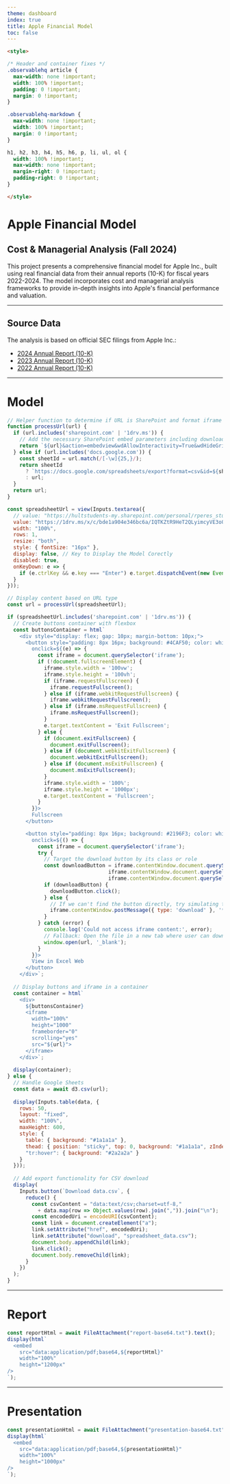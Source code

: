 ```yaml
---
theme: dashboard
index: true
title: Apple Financial Model
toc: false
---
```


```html
<style>

/* Header and container fixes */
.observablehq article {
  max-width: none !important;
  width: 100% !important;
  padding: 0 !important;
  margin: 0 !important;
}

.observablehq-markdown {
  max-width: none !important;
  width: 100% !important;
  margin: 0 !important;
}

h1, h2, h3, h4, h5, h6, p, li, ul, ol {
  width: 100% !important;
  max-width: none !important;
  margin-right: 0 !important;
  padding-right: 0 !important;
}

</style>
```

# Apple Financial Model
## Cost & Managerial Analysis (Fall 2024)

This project presents a comprehensive financial model for Apple Inc., built using real financial data from their annual reports (10-K) for fiscal years 2022-2024. The model incorporates cost and managerial analysis frameworks to provide in-depth insights into Apple's financial performance and valuation.

---

## Source Data
The analysis is based on official SEC filings from Apple Inc.:
- [2024 Annual Report (10-K)](https://investor.apple.com/sec-filings/sec-filings-details/default.aspx?FilingId=17933082)
- [2023 Annual Report (10-K)](https://investor.apple.com/sec-filings/sec-filings-details/default.aspx?FilingId=17028298)
- [2022 Annual Report (10-K)](https://investor.apple.com/sec-filings/sec-filings-details/default.aspx?FilingId=16157374)

<!-- ## Model Components
The financial model is structured into three main sections:

### 1. Summary
- Key financial metrics and performance indicators
- Historical trend analysis
- Comparative performance evaluation
- Executive summary of findings

### 2. Assumptions
- Revenue growth projections
- Cost structure analysis
- Operating margin forecasts
- Capital expenditure estimates
- Working capital requirements
- Terminal value calculations

### 3. Model
- Detailed financial statements (Income Statement, Balance Sheet, Cash Flow)
- DCF valuation analysis
- Cost allocation and variance analysis
- Sensitivity analysis and scenario modeling
- Key performance indicators (KPIs) -->

---

# Model

```js
// Helper function to determine if URL is SharePoint and format iframe URL if needed
function processUrl(url) {
  if (url.includes('sharepoint.com' | '1drv.ms')) {
    // Add the necessary SharePoint embed parameters including download button
    return `${url}&action=embedview&wdAllowInteractivity=True&wdHideGridlines=True&wdDownloadButton=True&wdInConfigurator=True&edesNext=false&resen=false`;
  } else if (url.includes('docs.google.com')) {
    const sheetId = url.match(/[-\w]{25,}/);
    return sheetId 
      ? `https://docs.google.com/spreadsheets/export?format=csv&id=${sheetId[0]}`
      : url;
  }
  return url;
}

const spreadsheetUrl = view(Inputs.textarea({
  // value: "https://hultstudents-my.sharepoint.com/personal/rperes_student_hult_edu/_layouts/15/Doc.aspx?sourcedoc={29ffabe6-324a-4303-aeba-c924a5aca801}",
  value: "https://1drv.ms/x/c/bde1a904e346bc6a/IQTKZtR9HeT2QLyimcyVE3o0ASeRkL1v1AUyejtCeJUeqOE?em=2",
  width: "100%",
  rows: 1,
  resize: "both",
  style: { fontSize: "16px" },
  display: false, // Key to Display the Model Corectly
  disabled: true,
  onKeyDown: e => {
    if (e.ctrlKey && e.key === "Enter") e.target.dispatchEvent(new Event("input"));
  }
}));
```

```js
// Display content based on URL type
const url = processUrl(spreadsheetUrl);

if (spreadsheetUrl.includes('sharepoint.com' | '1drv.ms')) {
  // Create buttons container with flexbox
  const buttonsContainer = html`
    <div style="display: flex; gap: 10px; margin-bottom: 10px;">
      <button style="padding: 8px 16px; background: #4CAF50; color: white; border: none; border-radius: 4px; cursor: pointer;"
        onclick=${(e) => {
          const iframe = document.querySelector('iframe');
          if (!document.fullscreenElement) {
            iframe.style.width = '100vw';
            iframe.style.height = '100vh';
            if (iframe.requestFullscreen) {
              iframe.requestFullscreen();
            } else if (iframe.webkitRequestFullscreen) {
              iframe.webkitRequestFullscreen();
            } else if (iframe.msRequestFullscreen) {
              iframe.msRequestFullscreen();
            }
            e.target.textContent = 'Exit Fullscreen';
          } else {
            if (document.exitFullscreen) {
              document.exitFullscreen();
            } else if (document.webkitExitFullscreen) {
              document.webkitExitFullscreen();
            } else if (document.msExitFullscreen) {
              document.msExitFullscreen();
            }
            iframe.style.width = '100%';
            iframe.style.height = '1000px';
            e.target.textContent = 'Fullscreen';
          }
        }}>
        Fullscreen
      </button>

      <button style="padding: 8px 16px; background: #2196F3; color: white; border: none; border-radius: 4px; cursor: pointer;"
        onclick=${() => {
          const iframe = document.querySelector('iframe');
          try {
            // Target the download button by its class or role
            const downloadButton = iframe.contentWindow.document.querySelector('button[title="Download a copy"]') ||
                                 iframe.contentWindow.document.querySelector('.DownloadButtonWrapper') ||
                                 iframe.contentWindow.document.querySelector('[data-automation-id="download-button"]');
            if (downloadButton) {
              downloadButton.click();
            } else {
              // If we can't find the button directly, try simulating the keyboard shortcut
              iframe.contentWindow.postMessage({ type: 'download' }, '*');
            }
          } catch (error) {
            console.log('Could not access iframe content:', error);
            // Fallback: Open the file in a new tab where user can download
            window.open(url, '_blank');
          }
        }}>
        View in Excel Web
      </button>
    </div>`;
  
  // Display buttons and iframe in a container
  const container = html`
    <div>
      ${buttonsContainer}
      <iframe 
        width="100%" 
        height="1000" 
        frameborder="0" 
        scrolling="yes" 
        src="${url}">
      </iframe>
    </div>`;
  
  display(container);
} else {
  // Handle Google Sheets
  const data = await d3.csv(url);
  
  display(Inputs.table(data, {
    rows: 50,
    layout: "fixed",
    width: "100%",
    maxHeight: 600,
    style: {
      table: { background: "#1a1a1a" },
      thead: { position: "sticky", top: 0, background: "#1a1a1a", zIndex: 1 },
      "tr:hover": { background: "#2a2a2a" }
    }
  }));
  
  // Add export functionality for CSV download
  display(
    Inputs.button(`Download data.csv`, {
      reduce() {
        const csvContent = "data:text/csv;charset=utf-8," 
          + data.map(row => Object.values(row).join(",")).join("\n");
        const encodedUri = encodeURI(csvContent);
        const link = document.createElement("a");
        link.setAttribute("href", encodedUri);
        link.setAttribute("download", "spreadsheet_data.csv");
        document.body.appendChild(link);
        link.click();
        document.body.removeChild(link);
      }
    })
  );
}
```
---

# Report

```js
const reportHtml = await FileAttachment("report-base64.txt").text();
display(html`
  <embed 
    src="data:application/pdf;base64,${reportHtml}" 
    width="100%" 
    height="1200px"
/>
`);
```

---

# Presentation

```js
const presentationHtml = await FileAttachment("presentation-base64.txt").text();
display(html`
  <embed 
    src="data:application/pdf;base64,${presentationHtml}" 
    width="100%" 
    height="1000px"
/>
`);
```